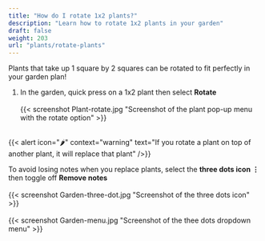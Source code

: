 ```yaml
---
title: "How do I rotate 1x2 plants?"
description: "Learn how to rotate 1x2 plants in your garden"
draft: false
weight: 203
url: "plants/rotate-plants"
---
```


Plants that take up 1 square by 2 squares can be rotated to fit perfectly in your garden plan!

1. In the garden, quick press on a 1x2 plant then select **Rotate**<br /><br />
{{< screenshot Plant-rotate.jpg "Screenshot of the plant pop-up menu with the rotate option" >}}<br /><br />

{{< alert icon="🌶️" context="warning" text="If you rotate a plant on top of another plant, it will replace that plant" />}}

To avoid losing notes when you replace plants, select the **three dots icon ⋮** then toggle off **Remove notes**<br /><br />
{{< screenshot Garden-three-dot.jpg "Screenshot of the three dots icon" >}}<br /><br />
{{< screenshot Garden-menu.jpg "Screenshot of the thee dots dropdown menu" >}}<br /><br />
